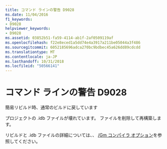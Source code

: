```yaml
---
title: コマンド ラインの警告 D9028
ms.date: 11/04/2016
f1_keywords:
- D9028
helpviewer_keywords:
- D9028
ms.assetid: 03852b51-fa59-4114-ab1f-2af0509119af
ms.openlocfilehash: f22e8eced1a5dd74e4a3917a211be05044a3f486
ms.sourcegitcommit: 6052185696adca270bc9bdbec45a626dd89cdcdd
ms.translationtype: MT
ms.contentlocale: ja-JP
ms.lasthandoff: 10/31/2018
ms.locfileid: "50566141"
---
```

# <a name="command-line-warning-d9028"></a>コマンド ラインの警告 D9028

簡易リビルド時、通常のビルドに戻しています

プロジェクトの .idb ファイルが壊れています。 ファイルを削除して再構築します。

リビルドと .idb ファイルの詳細については、、 [/Gm コンパイラ オプション](../../build/reference/gm-enable-minimal-rebuild.md)を参照してください。